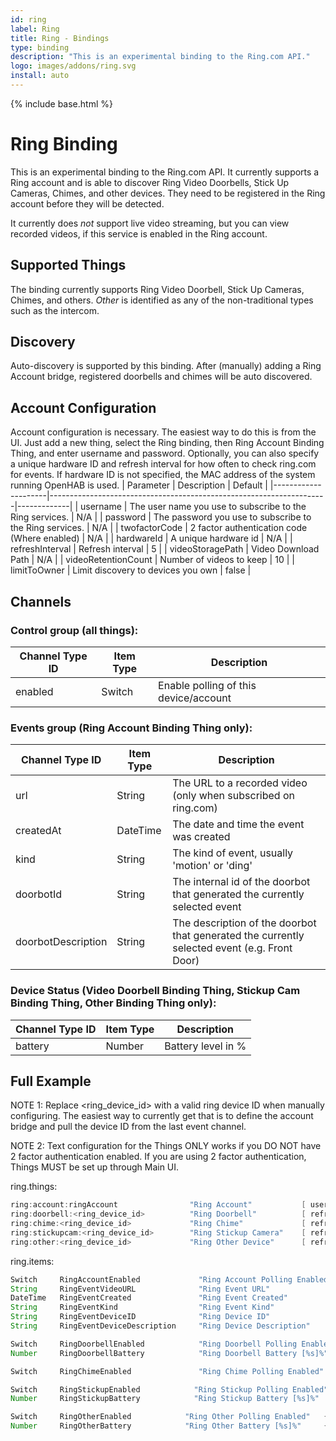 ```yaml
---
id: ring
label: Ring
title: Ring - Bindings
type: binding
description: "This is an experimental binding to the Ring.com API."
logo: images/addons/ring.svg
install: auto
---
```


<!-- Attention authors: Do not edit directly. Please add your changes to the appropriate source repository -->

{% include base.html %}

# Ring Binding

<AddonLogo />

This is an experimental binding to the Ring.com API. 
It currently supports a Ring account and is able to discover Ring Video Doorbells, Stick Up Cameras, Chimes, and other devices. 
They need to be registered in the Ring account before they will be detected.

It currently does *not* support live video streaming, but you can view recorded videos, if this service is enabled in the Ring account.

## Supported Things

The binding currently supports Ring Video Doorbell, Stick Up Cameras, Chimes, and others.
*Other* is identified as any of the non-traditional types such as the intercom.

## Discovery

Auto-discovery is supported by this binding. 
After (manually) adding a Ring Account bridge, registered doorbells and chimes will be auto discovered.

## Account Configuration

Account configuration is necessary. 
The easiest way to do this is from the UI. 
Just add a new thing, select the Ring binding, then Ring Account Binding Thing, and enter username and password. 
Optionally, you can also specify a unique hardware ID and refresh interval for how often to check ring.com for events. 
If hardware ID is not specified, the MAC address of the system running OpenHAB is used.
| Parameter           | Description                                                         | Default     |
|---------------------|---------------------------------------------------------------------|-------------|
| username            | The user name you use to subscribe to the Ring services.            | N/A         |
| password            | The password you use to subscribe to the Ring services.             | N/A         |
| twofactorCode       | 2 factor authentication code (Where enabled)                        | N/A         |
| hardwareId          | A unique hardware id                                                | N/A         |
| refreshInterval     | Refresh interval                                                    | 5           |
| videoStoragePath    | Video Download Path                                                 | N/A         |
| videoRetentionCount | Number of videos to keep                                            | 10          |
| limitToOwner        | Limit discovery to devices you own                                  | false       |
## Channels

### Control group (all things):

| Channel Type ID | Item Type | Description                           |
|-----------------|-----------|---------------------------------------|
| enabled         | Switch    | Enable polling of this device/account |

### Events group (Ring Account Binding Thing only):

| Channel Type ID    | Item Type | Description                                                                                  |
|--------------------|-----------|----------------------------------------------------------------------------------------------|
| url                | String    | The URL to a recorded video (only when subscribed on ring.com)                               |
| createdAt          | DateTime  | The date and time the event was created                                                      |
| kind               | String    | The kind of event, usually 'motion' or 'ding'                                                |
| doorbotId          | String    | The internal id of the doorbot that generated the currently selected event                   |
| doorbotDescription | String    | The description of the doorbot that generated the currently selected event (e.g. Front Door) |

### Device Status (Video Doorbell Binding Thing, Stickup Cam Binding Thing, Other Binding Thing only):

| Channel Type ID  | Item Type | Description         |
|------------------|-----------|---------------------|
| battery          | Number    | Battery level in %  |

## Full Example

NOTE 1: Replace <ring_device_id> with a valid ring device ID when manually configuring. 
The easiest way to currently get that is to define the account bridge and pull the device ID from the last event channel.

NOTE 2: Text configuration for the Things ONLY works if you DO NOT have 2 factor authentication enabled. 
If you are using 2 factor authentication, Things MUST be set up through Main UI.

ring.things:

```java
ring:account:ringAccount                "Ring Account"           [ username="user@domain.com", password="XXXXXXX", hardwareId="AA-BB-CC-DD-EE-FF", refreshInterval=5 ]
ring:doorbell:<ring_device_id>          "Ring Doorbell"          [ refreshInterval=5, offOffset=0 ]
ring:chime:<ring_device_id>             "Ring Chime"             [ refreshInterval=5, offOffset=0 ]
ring:stickupcam:<ring_device_id>        "Ring Stickup Camera"    [ refreshInterval=5, offOffset=0 ]
ring:other:<ring_device_id>             "Ring Other Device"      [ refreshInterval=5, offOffset=0 ]
```

ring.items:

```java
Switch     RingAccountEnabled             "Ring Account Polling Enabled"    { channel="ring:account:ringAccount:control#enabled" }
String     RingEventVideoURL              "Ring Event URL"                  { channel="ring:account:ringAccount:event#url" }
DateTime   RingEventCreated               "Ring Event Created"              { channel="ring:account:ringAccount:event#createdAt" } 
String     RingEventKind                  "Ring Event Kind"                 { channel="ring:account:ringAccount:event#kind" }
String     RingEventDeviceID              "Ring Device ID"                  { channel="ring:account:ringAccount:event#doorbotId" }
String     RingEventDeviceDescription     "Ring Device Description"         { channel="ring:account:ringAccount:event#doorbotDescription" }

Switch     RingDoorbellEnabled            "Ring Doorbell Polling Enabled"   { channel="ring:doorbell:<ring_device_id>:control#enabled" }
Number     RingDoorbellBattery            "Ring Doorbell Battery [%s]%"     { channel="ring:doorbell:<ring_device_id>:status#battery"}

Switch     RingChimeEnabled               "Ring Chime Polling Enabled"      { channel="ring:chime:<ring_device_id>:control#enabled" }

Switch     RingStickupEnabled            "Ring Stickup Polling Enabled"   { channel="ring:stickupcam:<ring_device_id>:control#enabled" }
Number     RingStickupBattery            "Ring Stickup Battery [%s]%"     { channel="ring:stickupcam:<ring_device_id>:status#battery"}

Switch     RingOtherEnabled            "Ring Other Polling Enabled"   { channel="ring:other:<ring_device_id>:control#enabled" }
Number     RingOtherBattery            "Ring Other Battery [%s]%"     { channel="ring:other:<ring_device_id>:status#battery"}
```
